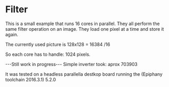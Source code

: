 # Filter

This is a small example that runs 16 cores in parallel. They all perform the same filter operation on an image. They load one pixel at a time and store it again.

The currently used picture is 128x128 = 16384 /16  

So each core has to handle: 1024 pixels. 

---Still work in progress---
Simple inverter took: aprox 703903


It was tested on a headless parallella destkop board running the (Epiphany toolchain 2016.3.1) 5.2.0

